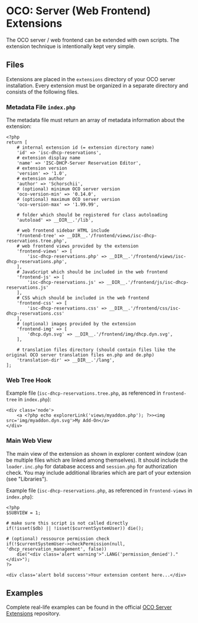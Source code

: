 # OCO: Server (Web Frontend) Extensions
The OCO server / web frontend can be extended with own scripts. The extension technique is intentionally kept very simple.

## Files
Extensions are placed in the `extensions` directory of your OCO server installation. Every extension must be organized in a separate directory and consists of the following files.

### Metadata File `index.php`
The metadata file must return an array of metadata information about the extension:
```
<?php
return [
	# internal extension id (= extension directory name)
	'id' => 'isc-dhcp-reservations',
	# extension display name
	'name' => 'ISC-DHCP-Server Reservation Editor',
	# extension version
	'version' => '1.0',
	# extension author
	'author' => 'Schorschii',
	# (optional) minimum OCO server version
	'oco-version-min' => '0.14.0',
	# (optional) maximum OCO server version
	'oco-version-max' => '1.99.99',

	# folder which should be registered for class autoloading
	'autoload' => __DIR__.'/lib',

	# web frontend sidebar HTML include
	'frontend-tree' => __DIR__.'/frontend/views/isc-dhcp-reservations.tree.php',
	# web frontend views provided by the extension
	'frontend-views' => [
		'isc-dhcp-reservations.php' => __DIR__.'/frontend/views/isc-dhcp-reservations.php',
	],
	# JavaScript which should be included in the web frontend
	'frontend-js' => [
		'isc-dhcp-reservations.js' => __DIR__.'/frontend/js/isc-dhcp-reservations.js'
	],
	# CSS which should be included in the web frontend
	'frontend-css' => [
		'isc-dhcp-reservations.css' => __DIR__.'/frontend/css/isc-dhcp-reservations.css'
	],
	# (optional) images provided by the extension
	'frontend-img' => [
		'dhcp.dyn.svg' => __DIR__.'/frontend/img/dhcp.dyn.svg',
	],

	# translation files directory (should contain files like the original OCO server translation files en.php and de.php)
	'translation-dir' => __DIR__.'/lang',
];
```

### Web Tree Hook
Example file (`isc-dhcp-reservations.tree.php`, as referenced in `frontend-tree` in `index.php`):
```
<div class='node'>
	<a <?php echo explorerLink('views/myaddon.php'); ?>><img src='img/myaddon.dyn.svg'>My Add-On</a>
</div>
```

### Main Web View
The main view of the extension as shown in explorer content window (can be multiple files which are linked among themselves). It should include the `loader.inc.php` for database access and `session.php` for authorization check. You may include additional libraries which are part of your extension (see "Libraries").

Example file (`isc-dhcp-reservations.php`, as referenced in `frontend-views` in `index.php`):
```
<?php
$SUBVIEW = 1;

# make sure this script is not called directly
if(!isset($db) || !isset($currentSystemUser)) die();

# (optional) ressource permission check
if(!$currentSystemUser->checkPermission(null, 'dhcp_reservation_management', false))
	die("<div class='alert warning'>".LANG('permission_denied')."</div>");
?>

<div class='alert bold success'>Your extension content here...</div>
```

## Examples
Complete real-life examples can be found in the official [OCO Server Extensions](https://github.com/schorschii/oco-server-extensions) repository.
